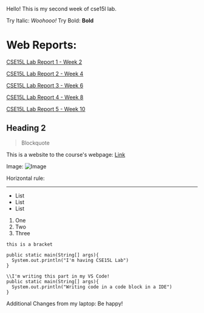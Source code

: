 Hello!
This is my second week of cse15l lab.

Try Italic: _Woohooo!_
Try Bold: **Bold**	

# Web Reports:

[CSE15L Lab Report 1 - Week 2](https://henohyj.github.io/cse15l-lab-reports/lab-report-1-week-2.html)

[CSE15L Lab Report 2 - Week 4](https://henohyj.github.io/cse15l-lab-reports/lab-report-2-week-4.html)

[CSE15L Lab Report 3 - Week 6](https://henohyj.github.io/cse15l-lab-reports/lab-report-3-week-6.html)

[CSE15L Lab Report 4 - Week 8](https://henohyj.github.io/cse15l-lab-reports/lab-report-4-week-8.html)

[CSE15L Lab Report 5 - Week 10](https://henohyj.github.io/cse15l-lab-reports/lab-report-5-week-10.html)

Heading 2
---------

> Blockquote

This is a website to the course's webpage: [Link](https://ucsd-cse15l-w22.github.io/)

Image: ![Image](https://pbs.twimg.com/media/FI6AEM4VkAIp-qH?format=jpg&name=large)


Horizontal rule:

***

* List
* List
* List

1) One
2) Two
3) Three

`this is a bracket`

```
public static main(String[] args){
  System.out.println("I'm having CSE15L Lab")
}

```

```
\\I'm writing this part in my VS Code!
public static main(String[] args){
  System.out.println("Writing code in a code block in a IDE")
}

```

Additional Changes from my laptop: Be happy!
